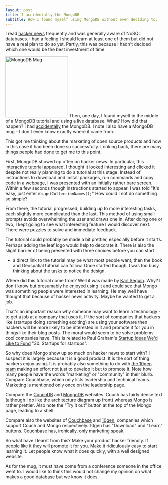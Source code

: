 ```yaml
---
layout: post
title: I accidentally the MongoDB
subtitle: How I found myself using MongoDB without even deciding to.
---
```


I read <a href="http://news.ycombinator.com/">hacker news</a> frequently and
was generally aware of NoSQL databases. I had a feeling I should learn at
least one of them but did not have a real plan to do so yet. Partly, this was
because I hadn't decided which one would be the best investment of time.

<img class="float-left"
src="http://farm7.static.flickr.com/6023/5955214301_56dfd34107_m.jpg"
width="200" height="195" alt="MongoDB Mug"> Then, one day, I found myself in
the middle of a MongoDB tutorial and using a live database. What? How did that
happen? I had <a
href="http://knowyourmeme.com/memes/i-accidentally">accidentally</a> the
MongoDB. I note I also have a MongoDB mug - I don't even know exactly where it
came from.

This got me thinking about the marketing of open source products and how in
this case it had been done so successfully. Looking back, there are many
things people had done to get me to this point.

First, MongoDB showed up often on hacker news. In particular, this <a
href="http://www.mongly.com/tutorial/index">interactive tutorial</a>
appeared. I thought it looked interesting and clicked it despite not really
planning to do a tutorial at this stage. Instead of instructions to download
and install packages, run commands and copy code in a webpage, I was presented
with an initially rather bare screen. Within a few seconds though instructions
started to appear. I was told "It's easy, just enter
<code>db.getCollectionNames();</code>" How could I not do something so simple?

From there, the tutorial progressed, building up to more interesting tasks,
each slightly more complicated than the last. This method of using small
prompts avoids overwhelming the user and draws one in. After doing one or two,
I kept going to see what interesting feature I would discover next. There were
puzzles to solve and immediate feedback.

The tutorial could probably be made a bit prettier, especially before it
starts. Perhaps adding the leaf logo would help to decorate it. There is also
the slight barrier of being presented with three choices before you can start
- a direct link to the tutorial may be what most people want, then the book
and Geospatial tutorial can follow. Once started though, I was too busy
thinking about the tasks to notice the design.

Where did this tutorial come from? Well it was made by <a
href="http://openmymind.net/about">Karl Seguin</a>. Why? I don't know but
presumably he enjoyed using it and could see that Mongo was something people
were interested in learning. He may well have thought that because of hacker
news activity. Maybe he wanted to get a job.

That's an important reason why someone may want to learn a technology - to get
a job at a company that uses it. If the sort of companies that hackers like
(startups doing something exciting) are using your software then hackers will
be more likely to be interested in it and promote it for you in things like
their blog posts. The moral would seem to be solve problems cool companies
have. This is related to Paul Graham's <a
href="http://ycombinator.com/ideas.html">Startup Ideas We'd Like to Fund</a>
"30. Startups for startups".

So why does Mongo show up so much on hacker news to start with? I suspect it
is largely because it is a good product. It is the sort of thing hackers enjoy
using. It is probably also something to do with <a
href="http://www.10gen.com/team">the 10gen team</a> making an effort not just
to develop it but to promote it. Note how many people have the words
"marketing" or "community" in their blurb. Compare Couchbase, which only lists
leadership and technical teams. Marketing is mentioned only once on the
leadership page.

Compare the <a href="http://couchdb.apache.org/">CouchDB</a> and <a
href="http://www.mongodb.org/">MongoDB</a> websites.  Couch has fairly dense
text (although I do like the architecture diagram up front) whereas Mongo is
rather prettier. Also note the "Try it out" button at the top of the Mongo
page, leading to a shell.

Compare also the websites of <a href="http://www.couchbase.com/">Couchbase</a>
and <a href="http://www.10gen.com/">10gen</a>, companies which support Couch
and Mongo respectively. 10gen has "Download" and "Learn" buttons. Couchbase
has, ironically, only marketing speak.

So what have I learnt from this? Make your product hacker friendly. If people
like it they will promote it for you. Make it ridiculously easy to start
learning it. Let people know what it does quickly, with a well designed
website.

As for the mug, it must have come from a conference someone in the office went
to. I would like to think this would not change my opinion on what makes a
good database but we know it does.